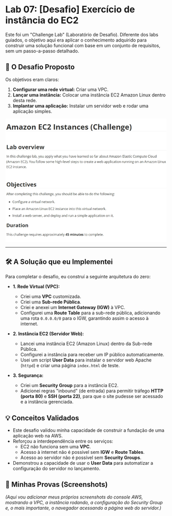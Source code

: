 # Lab 07: [Desafio] Exercício de instância do EC2

Este foi um "Challenge Lab" (Laboratório de Desafio). Diferente dos labs guiados, o objetivo aqui era aplicar o conhecimento adquirido para construir uma solução funcional com base em um conjunto de requisitos, sem um passo-a-passo detalhado.

## 🎯 O Desafio Proposto

Os objetivos eram claros:
1.  **Configurar uma rede virtual:** Criar uma VPC.
2.  **Lançar uma instância:** Colocar uma instância EC2 Amazon Linux dentro desta rede.
3.  **Implantar uma aplicação:** Instalar um servidor web e rodar uma aplicação simples.

![Visão Geral do Desafio](./challenge-overview.png)

---

## 🛠️ A Solução que eu Implementei

Para completar o desafio, eu construí a seguinte arquitetura do zero:

* **1. Rede Virtual (VPC):**
    * Criei uma **VPC** customizada.
    * Criei uma **Sub-rede Pública**.
    * Criei e anexei um **Internet Gateway (IGW)** à VPC.
    * Configurei uma **Route Table** para a sub-rede pública, adicionando uma rota `0.0.0.0/0` para o IGW, garantindo assim o acesso à internet.

* **2. Instância EC2 (Servidor Web):**
    * Lancei uma instância EC2 (Amazon Linux) dentro da Sub-rede Pública.
    * Configurei a instância para receber um IP público automaticamente.
    * Usei um script **User Data** para instalar o servidor web Apache (`httpd`) e criar uma página `index.html` de teste.

* **3. Segurança:**
    * Criei um **Security Group** para a instância EC2.
    * Adicionei regras "inbound" (de entrada) para permitir tráfego **HTTP (porta 80)** e **SSH (porta 22)**, para que o site pudesse ser acessado e a instância gerenciada.

## 💡 Conceitos Validados
-   Este desafio validou minha capacidade de construir a fundação de uma aplicação web na AWS.
-   Reforçou a interdependência entre os serviços:
    -   EC2 não funciona sem uma **VPC**.
    -   Acesso à internet não é possível sem **IGW** e **Route Tables**.
    -   Acesso ao servidor não é possível sem **Security Groups**.
-   Demonstrou a capacidade de usar o **User Data** para automatizar a configuração do servidor no lançamento.

## 📸 Minhas Provas (Screenshots)

*(Aqui vou adicionar meus próprios screenshots do console AWS, mostrando a VPC, a instância rodando, a configuração do Security Group e, o mais importante, o navegador acessando a página web do servidor.)*
